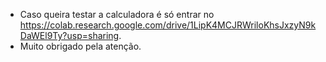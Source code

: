 - Caso queira testar a calculadora é só entrar no https://colab.research.google.com/drive/1LipK4MCJRWriloKhsJxzyN9kDaWEl9Ty?usp=sharing.
- Muito obrigado pela atenção.
